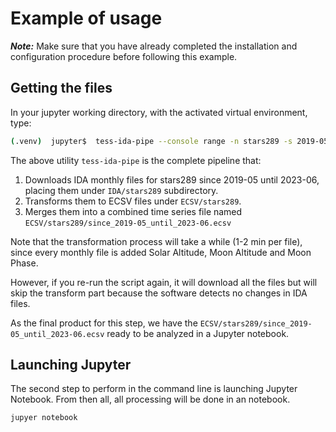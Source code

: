# Example of usage

***Note:*** Make sure that you have already completed the installation and configuration procedure before following this example.

## Getting the files
In your jupyter working directory, with the activated virtual environment, type:

```bash
(.venv)  jupyter$  tess-ida-pipe --console range -n stars289 -s 2019-05 -u 2023-06 -i IDA -o ECSV
```

The above utility `tess-ida-pipe` is the complete pipeline that:
1. Downloads IDA monthly files for stars289 since 2019-05 until 2023-06, placing them under `IDA/stars289` subdirectory.
2. Transforms them to ECSV files under `ECSV/stars289`.
3. Merges them into a combined time series file named `ECSV/stars289/since_2019-05_until_2023-06.ecsv`

Note that the transformation process will take a while (1-2 min per file), since every monthly file is added Solar Altitude, Moon Altitude and Moon Phase.

However, if you re-run the script again, it will download all the files but will skip the transform part because the software detects no changes
in IDA files.

As the final product for this step, we have the `ECSV/stars289/since_2019-05_until_2023-06.ecsv` ready to be analyzed in a Jupyter notebook.

## Launching Jupyter

The second step to perform in the command line is launching Jupyter Notebook. From then all, all processing will be done in an notebook.

```bash
jupyer notebook
```